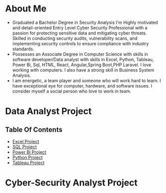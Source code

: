 # About Me
- Graduated a Bachelor Degree in Security Analysis I'm Highly motivated and detail-oriented Entry Level Cyber Security Professional with a passion for protecting  sensitive data and mitigating cyber threats. Skilled in conducting security audits, vulnerability scans, and  implementing security controls to ensure compliance with industry standards.
- Possesses an Associate Degree in Computer Science with skills in software developer/Data analyst with skills in Excel, Python, Tableau, Power Bi, Sql, HTML, React, Angular,Spring Boot,PHP Laravel. I love working with computers. I also have a strong skill in Business System Analysis.
- I am energetic, a team player and someone who will work hard to learn. I have exceptional eye for computer, hardware, and software issues. I consider myself a social person who love to work in team.

# Data Analyst Project
## Table Of Contents
- [Excel Project](#Excel_Project)
- [SQL Project](#Sql_Project)
- [Power Bi Project](#PowerBi_Project)
- [Python Project](#Python_Project)
- [Tableau Project](#Tableau_Project)

# Cyber-Security Analyst Project


